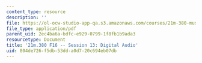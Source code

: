 ```yaml
---
content_type: resource
description: ''
file: https://ol-ocw-studio-app-qa.s3.amazonaws.com/courses/21m-380-music-and-technology-recording-techniques-and-audio-production-fall-2016/804de726f5db53dda0d720c694eb07db_MIT21M_380F16_ses13_note.pdf
file_type: application/pdf
parent_uid: 2ec4ba6a-bdfc-e929-0799-1f8fb1b9ada3
resourcetype: Document
title: '21m.380 F16 -- Session 13: Digital Audio'
uid: 804de726-f5db-53dd-a0d7-20c694eb07db
---
```

